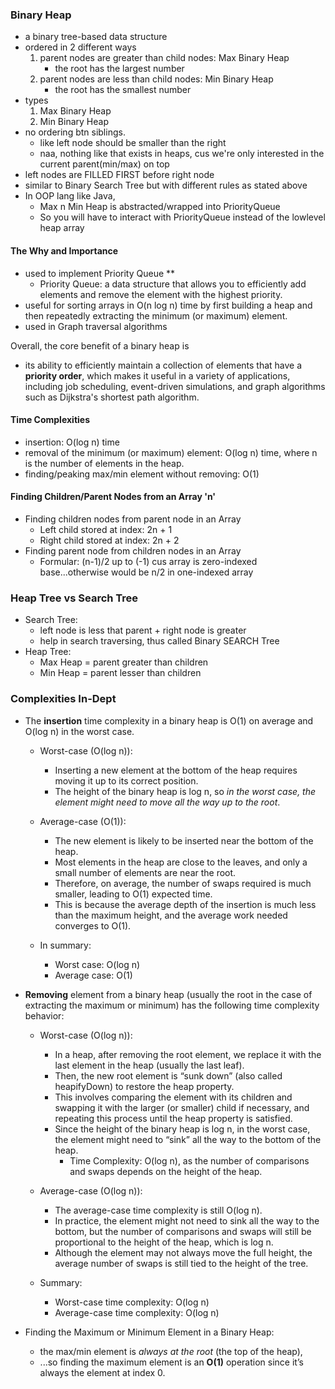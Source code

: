 ### Binary Heap
- a binary tree-based data structure
- ordered in 2 different ways
    1. parent nodes are greater than child nodes: Max Binary Heap
        - the root has the largest number
    2. parent nodes are less than child nodes: Min Binary Heap
        - the root has the smallest number
- types
    1. Max Binary Heap
    2. Min Binary Heap
- no ordering btn siblings.
    - like left node should be smaller than the right
    - naa, nothing like that exists in heaps, cus we're only interested in the current parent(min/max) on top
- left nodes are FILLED FIRST before right node
- similar to Binary Search Tree but with different rules as stated above
- In OOP lang like Java, 
    - Max n Min Heap is abstracted/wrapped into PriorityQueue
    - So you will have to interact with PriorityQueue instead of the lowlevel heap array 

#### The Why and Importance
- used to implement Priority Queue **
    - Priority Queue: a data structure that allows you to efficiently add elements and remove the element with the highest priority.
- useful for sorting arrays in O(n log n) time by first building a heap and then repeatedly extracting the minimum (or maximum) element.
- used in Graph traversal algorithms

Overall, the core benefit of a binary heap is 
- its ability to efficiently maintain a collection of elements that have a **priority order**, which makes it useful in a variety of applications, including job scheduling, event-driven simulations, and graph algorithms such as Dijkstra's shortest path algorithm.

#### Time Complexities
- insertion: O(log n) time
- removal of the minimum (or maximum) element: O(log n) time, where n is the number of elements in the heap. 
- finding/peaking max/min element without removing: O(1)


#### Finding Children/Parent Nodes from an Array 'n'
- Finding children nodes from parent node in an Array
    - Left child stored at index: 2n + 1
    - Right child stored at index: 2n + 2
- Finding parent node from children nodes in an Array
    - Formular: (n-1)/2 up to (-1) cus array is zero-indexed base...otherwise would be n/2 in one-indexed array


### Heap Tree vs Search Tree
- Search Tree: 
    - left node is less that parent + right node is greater 
    - help in search traversing, thus called Binary SEARCH Tree
- Heap Tree: 
    - Max Heap = parent greater than children
    - Min Heap = parent lesser than children
    
### Complexities In-Dept
- The **insertion** time complexity in a binary heap is O(1) on average and O(log n) in the worst case.
	-	Worst-case (O(log n)): 
        - Inserting a new element at the bottom of the heap requires moving it up to its correct position. 
        - The height of the binary heap is log n, so _in the worst case, the element might need to move all the way up to the root_.
	-	Average-case (O(1)): 
        - The new element is likely to be inserted near the bottom of the heap. 
        - Most elements in the heap are close to the leaves, and only a small number of elements are near the root. 
        - Therefore, on average, the number of swaps required is much smaller, leading to O(1) expected time. 
        - This is because the average depth of the insertion is much less than the maximum height, and the average work needed converges to O(1).

    - In summary:
	    - Worst case: O(log n)
	    - Average case: O(1)

- **Removing** element from a binary heap (usually the root in the case of extracting the maximum or minimum) has the following time complexity behavior:
	-   Worst-case (O(log n)):
	    - In a heap, after removing the root element, we replace it with the last element in the heap (usually the last leaf).
	    - Then, the new root element is “sunk down” (also called heapifyDown) to restore the heap property.
	    - This involves comparing the element with its children and swapping it with the larger (or smaller) child if necessary, and repeating this process until the heap property is satisfied.
	    - Since the height of the binary heap is log n, in the worst case, the element might need to “sink” all the way to the bottom of the heap.
		    - Time Complexity: O(log n), as the number of comparisons and swaps depends on the height of the heap.
	- Average-case (O(log n)):
	    - The average-case time complexity is still O(log n). 
        - In practice, the element might not need to sink all the way to the bottom, but the number of comparisons and swaps will still be proportional to the height of the heap, which is log n.
	    - Although the element may not always move the full height, the average number of swaps is still tied to the height of the tree.

    - Summary:
	    - Worst-case time complexity: O(log n)
	    - Average-case time complexity: O(log n)

- Finding the Maximum or Minimum Element in a Binary Heap:
	- the max/min element is _always at the root_ (the top of the heap), 
    - ...so finding the maximum element is an **O(1)** operation since it’s always the element at index 0.